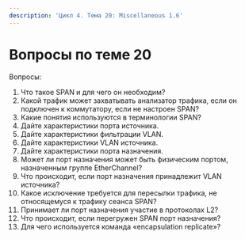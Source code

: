 ```yaml
---
description: 'Цикл 4. Тема 20: Miscellaneous 1.6'
---
```


# Вопросы по теме 20

Вопросы:  
1. Что такое SPAN и для чего он необходим?  
2. Какой трафик может захватывать анализатор трафика, если он подключен к коммутатору, если не настроен SPAN?  
3. Какие понятия используются в терминологии SPAN?  
4. Дайте характеристики порта источника.  
5. Дайте характеристики фильтрации VLAN.  
6. Дайте характеристики VLAN источника.  
7. Дайте характеристики порта назначения.  
8. Может ли порт назначения может быть физическим портом, назначенным группе EtherChannel?  
9. Что происходит, если порт назначения принадлежит VLAN источника?  
10. Какое исключение требуется для пересылки трафика, не относящемуся к трафику сеанса SPAN?  
11. Принимает ли порт назначения участие в протоколах L2?  
12. Что происходит, если перегружен SPAN порт назначения?  
13. Для чего используется команда «encapsulation replicate»?  


